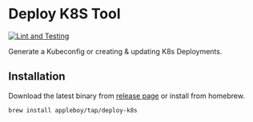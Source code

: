 # Deploy K8S Tool

[![Lint and Testing](https://github.com/appleboy/deploy-k8s/actions/workflows/lint.yml/badge.svg?branch=main)](https://github.com/appleboy/deploy-k8s/actions/workflows/lint.yml)

Generate a Kubeconfig or creating & updating K8s Deployments.

## Installation

Download the latest binary from [release page][1] or install from homebrew.

```sh
brew install appleboy/tap/deploy-k8s
```

[1]: https://github.com/appleboy/deploy-k8s/releases
